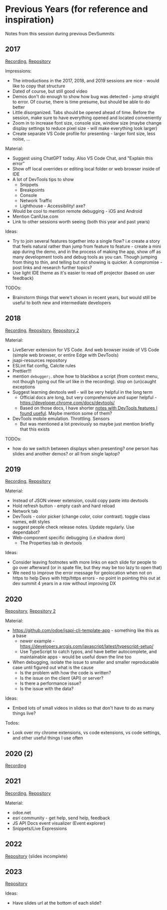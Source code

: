# Previous Years (for reference and inspiration)

Notes from this session during previous DevSummits

## 2017

[Recording](https://www.youtube.com/watch?v=nVMeu65qnc4),
[Repository](https://github.com/hgonzago/DevSummit-presentations/tree/gh-pages/Dev-Summit-2017/Dev-debug-tips)

Impressions:

- The introductions in the 2017, 2018, and 2019 sessions are nice - would like
  to copy that structure
- Dated of course, but still good video
- Demos don't do enough to show how bug was detected - jump straight to error.
  Of course, there is time presume, but should be able to do better
- Little disorganized. Tabs should be opened ahead of time. Before the session,
  make sure to have everything opened and located conveniently
- Zoom in to increase font size, console size, window size (maybe change display
  settings to reduce pixel size - will make everything look larger)
- Create separate VS Code profile for presenting - larger font size, less noise,
  ...

Material:

- Suggest using ChatGPT today. Also VS Code Chat, and "Explain this error"
- Show off local overrides or editing local folder or web browser inside of IDE
- A lot of DevTools tips to show
  - Snippets
  - Breakpoints
  - Console
  - Network Traffic
  - Lighthouse - Accessibility! axe?
- Would be cool to mention remote debugging - iOS and Android
- Mention CanIUse.com
- Link to other sessions worth seeing (both this year and past years)

Ideas:

- Try to join several features together into a single flow? i.e create a story
  that feels natural rather than jump from feature to feature - create a mini
  app during the demo, and in the process of making the app, show off as many
  development tools and debug tools as you can. Though jumping from thing to
  thin, and telling but not showing is quicker. A compromise - post links and
  research further topics?
- Use light IDE theme as it's easier to read off projector (based on user
  feedback)

TODOs:

- Brainstorm things that were't shown in recent years, but would still be useful
  to both new and intermediate developers

## 2018

[Recording](https://www.youtube.com/watch?v=LyUVh4MVYQw),
[Repository](https://github.com/hgonzago/DevSummit-presentations/tree/gh-pages/Dev-Summit-2018/Dev-debug-tips),
[Repository 2](https://github.com/kellyhutchins/DS2018-TipsAndTricks)

Material:

- LiveServer extension for VS Code. And web browser inside of VS Code (simple
  web browser, or entire Edge with DevTools)
- jsapi-resources repository
- ESLint flat config, Calcite rules
- Prettier!!!
- mention `debugger;`. show how to blackbox a script (from context menu, not
  though typing out file url like in the recording). stop on (un)caught
  exceptions
- Suggest learning devtools well - will be very helpful in the long term
  - Official docs are long, but very comprehensive and super helpful -
    https://developer.chrome.com/docs/devtools/
  - Based on those docs, I have shorter
    [notes with DevTools features I found useful](https://github.com/maxpatiiuk/code_share/blob/main/misc/notes/Chrome%20DevTools.md).
    Maybe mention some of them?
- DevTools mobile emulation. Throttling. Sensors
  - But was mentioned a lot previously so maybe just mention briefly that this
    exists

TODOs:

- how do we switch between displays when presenting? one person has slides and
  another demos? or all from single laptop?

## 2019

[Recording](https://www.youtube.com/watch?v=o30MBicJmNo),
[Repository](https://github.com/hgonzago/DevSummit-presentations/tree/gh-pages/Dev-Summit-2019/Dev-debug-tips)

Material:

- Instead of JSON viewer extension, could copy paste into devtools
- Hold refresh button - empty cash and hard reload
- Network tab
- DevTools - color picker (change color, color contrast). toggle class names,
  edit styles
- suggest people check release notes. Update regularly. Use dependabot?
- Web-component specific debugging (i.e shadow dom)
  - The Properties tab in devtools

Ideas:

- Consider leaving footnotes with more links on each slide for people to go over
  afterward (or in spate file, but they may be too lazy to open that)
- We need to improve the error message for geolocation when not on https to help
  Devs with http/https errors - no point in pointing this out at dev summit 4
  years in a row without improving DX

## 2020

[Repository](https://github.com/hgonzago/tips-tricks-webinar),
[Repository 2](https://github.com/hgonzago/DevSummit-presentations/tree/gh-pages/Dev-Summit-2020/Dev-debug-tips)

Material:

- https://github.com/odoe/jsapi-cli-template-app - something like this as a base
  - newer example -
    https://developers.arcgis.com/javascript/latest/typescript-setup/
  - Use TypeScript to catch typos, and have better autocomplete, and
    maintainable apps - would be useful down the line too
- When debugging, isolate the issue to smaller and smaller reproducable case
  until figured out what is the cause
  - Is the problem with how the code is written?
  - Is the issue on the client (API) or server?
  - Is there a performance issue?
  - Is the issue with the data?

Ideas:

- Embed lots of small videos in slides so that don't have to do as many things
  live?

Todos:

- Look over my chrome extensions, vs code extensions, vs code settings, and
  other useful things I use often

## 2020 (2)

[Recording](https://www.youtube.com/watch?v=12jo1RafMIY)

## 2021

[Recording](https://www.youtube.com/watch?v=5_NQ_dSKp8w),
[Repository](https://github.com/hgonzago/DevSummit-presentations/tree/gh-pages/Dev-Summit-2021/Debugging-tips-tricks)

Material:

- odoe.net
- esri community - get help, send help, feedback
- JS API Docs event visualizer (Event explorer)
- Snippets/Live Expressions

## 2022

[Repository](https://github.com/hgonzago/DevSummit-presentations/tree/gh-pages/Dev-Summit-2022/debugging)
(slides incomplete)

## 2023

[Repository](https://github.com/banuelosj/DevSummit-presentation/tree/main/2023/debugging-tips-and-tricks)

Ideas:

- Have slides url at the bottom of each slide?
